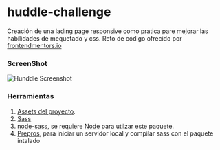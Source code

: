 # huddle-challenge
Creación de una lading page responsive como pratica pare mejorar las habilidades de mequetado y css. 
Reto de código ofrecido por [frontendmentors.io](https://www.frontendmentor.io/)
### ScreenShot
![Hunddle Screenshot](https://repository-images.githubusercontent.com/265328702/a1d88800-a740-11eb-80fa-aec0781b4a42)
### Herramientas
1. [Assets del proyecto](https://www.frontendmentor.io/challenges/huddle-landing-page-with-a-single-introductory-section-B_2Wvxgi0).
2. [Sass](https://sass-lang.com/)
3. [node-sass](https://www.npmjs.com/package/node-sass), se requiere [Node](https://nodejs.org/es/) para utilzar este paquete.
4. [Prepros](https://prepros.io/), para iniciar un servidor local y compilar sass con el paquete intalado
